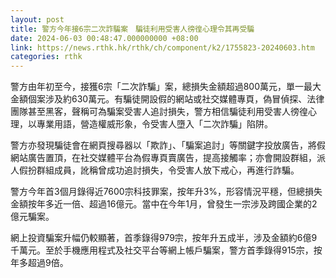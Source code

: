 ```yaml
---
layout: post
title: 警方今年接6宗二次詐騙案　騙徒利用受害人徬徨心理令其再受騙
date: 2024-06-03 00:48:47.000000000 +08:00
link: https://news.rthk.hk/rthk/ch/component/k2/1755823-20240603.htm
categories: rthk
---
```


警方由年初至今，接獲6宗「二次詐騙」案，總損失金額超過800萬元，單一最大金額個案涉及約630萬元。有騙徒開設假的網站或社交媒體專頁，偽冒偵探、法律團隊甚至黑客，聲稱可為騙案受害人追討損失，警方相信騙徒利用受害人徬徨心理，以專業用語，營造權威形象，令受害人墮入「二次詐騙」陷阱。

警方亦發現騙徒會在網頁搜尋器以「欺詐」、「騙案追討」等關鍵字投放廣告，將假網站廣告置頂，在社交媒體平台為假專頁賣廣告，提高接觸率；亦會開設群組，派人假扮群組成員，訛稱曾成功追討損失，令受害人放下戒心，再進行詐騙。

警方今年首3個月錄得近7600宗科技罪案，按年升3%，形容情況平穩，但總損失金額按年多近一倍、超過16億元。當中在今年1月，曾發生一宗涉及跨國企業的2億元騙案。

網上投資騙案升幅仍較顯著，首季錄得979宗，按年升五成半，涉及金額約6億9千萬元。至於手機應用程式及社交平台等網上帳戶騙案，警方首季錄得915宗，按年多超過9倍。
